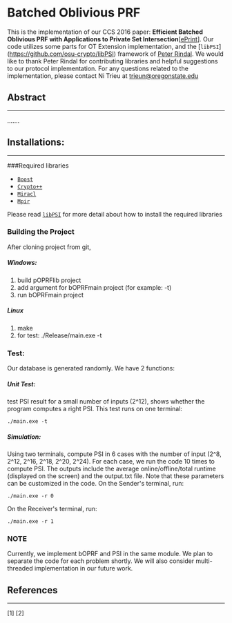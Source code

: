 # Batched Oblivious PRF
This is the implementation of our CCS 2016 paper: **Efficient Batched Oblivious PRF with Applications to Private Set Intersection**[[ePrint](https://...)]. Our code utilizes some parts for OT Extension implementation, and the [`libPSI`] (https://github.com/osu-crypto/libPSI) framework of [Peter Rindal](http://web.engr.oregonstate.edu/~rindalp/). We would like to thank Peter Rindal for contributing libraries and helpful suggestions to our protocol implementation. For any questions related to the implementation, please contact Ni Trieu at trieun@oregonstate.edu

## Abstract
---
.......

## Installations:
---
###Required libraries
  * [`Boost`](https://sourceforge.net/projects/boost/)
  * [`Crypto++`](http://www.cryptopp.com/)
  * [`Miracl`](https://github.com/miracl/MIRACL)
  * [`Mpir`](http://mpir.org/)
  
Please read [`libPSI`](https://github.com/osu-crypto/libPSI) for more detail about how to install the required libraries
### Building the Project
After cloning project from git,
##### Windows:
1. build pOPRFlib project
2. add argument for bOPRFmain project (for example: -t)
3. run bOPRFmain project
 
##### Linux
1. make
2. for test:
	./Release/main.exe -t
	
### Test:
Our database is generated randomly. We have 2 functions: 
##### Unit Test: 
test PSI result for a small number of inputs (2^12), shows whether the program computes a right PSI. This test runs on one terminal:

	./main.exe -t
	
##### Simulation: 
Using two terminals, compute PSI in 6 cases with the number of input (2^8, 2^12, 2^16, 2^18, 2^20, 2^24). For each case, we run the code 10 times to compute PSI. The outputs include the average online/offline/total runtime (displayed on the screen) and the output.txt file. Note that these parameters can be customized in the code.
On the Sender's terminal, run:

	./main.exe -r 0
	
On the Receiver's terminal, run:
	
	./main.exe -r 1
### NOTE
Currently, we implement bOPRF and PSI in the same module. We plan to separate the code for each problem shortly. We will also consider multi-threaded implementation in our future work.
## References
---
[1] 
[2]